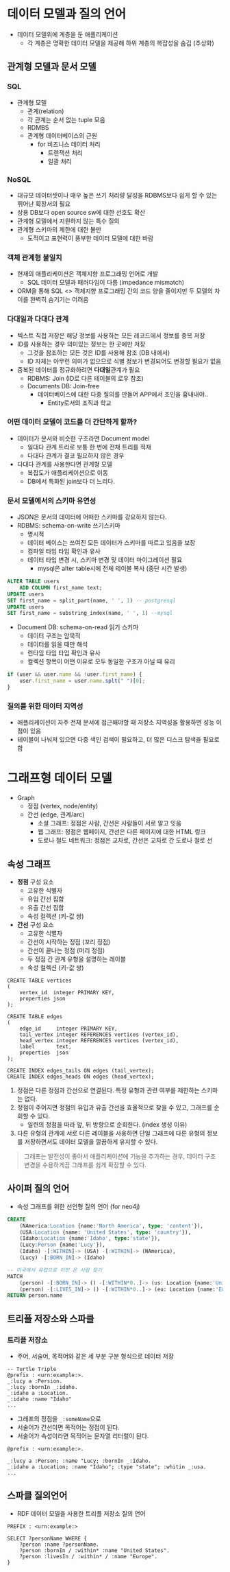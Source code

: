 # 데이터 모델과 질의 언어

* 데이터 모델위에 계층을 둔 애플리케이션
    * 각 계층은 명확한 데이터 모델을 제공해 하위 계층의 복잡성을 숨김 (추상화)

## 관계형 모델과 문서 모델

### SQL

* 관계형 모델
    * 관계(relation)
    * 각 관계는 순서 없는 tuple 모음
    * RDMBS
    * 관계형 데이터베이스의 근원
        * for 비즈니스 데이터 처리
            * 트랜잭션 처리
            * 일괄 처리

### NoSQL

* 대규모 데이터셋이나 매우 높은 쓰기 처리량 달성을 RDBMS보다 쉽게 할 수 있는 뛰어난 확장서의 필요
* 상용 DB보다 open source sw에 대한 선호도 확산
* 관계형 모델에서 지원하지 않는 특수 질의
* 관계형 스키마의 제한에 대한 불만
    * 도적이고 표현력이 풍부한 데이터 모델에 대한 바람

### 객체 관계형 불일치

* 현재의 애플리케이션은 객체지향 프로그래밍 언어로 개발
    * SQL 데이터 모델과 패러다임이 다름 (impedance mismatch)
* ORM을 통해 SQL <> 객체지향 프로그래밍 간의 코드 양을 줄이지만 두 모델의 차이를 완벽히 숨기기는 어려움

### 다대일과 다대다 관계

* 텍스트 직접 저장은 해당 정보를 사용하는 모든 레코드에서 정보를 중복 저장
* ID를 사용하는 경우 의미있는 정보는 한 곳에만 저장
    * 그것을 참조하는 모든 것은 ID를 사용해 참조 (DB 내에서)
    * ID 자체는 아무런 의미가 없으므로 식별 정보가 변경되어도 변경할 필요가 없음
* 중복된 데이터를 정규화하려면 **다대일**관계가 필요
    * RDBMS: Join (ID로 다른 테이블의 로우 참조)
    * Documents DB: Join-free
        * 데이터베이스에 대한 다중 질의를 만들어 APP에서 조인을 흉내내야..
            * Entity로서의 조직과 학교

### 어떤 데이터 모델이 코드를 더 간단하게 할까?

* 데이터가 문서와 비슷한 구조라면 Document model
    * 일대다 관계 트리로 보통 한 번에 전체 트리를 적재
    * 다대다 관계가 결코 필요하지 않은 경우
* 다대다 관계를 사용한다면 관계형 모델
    * 복잡도가 애플리케이션으로 이동
    * DB에서 특화된 join보다 더 느리다.

### 문서 모델에서의 스키마 유연성

* JSON은 문서의 데이터에 어떠한 스키마를 강요하지 않는다.
* RDBMS: schema-on-write 쓰기스키마
    * 명시적
    * 데이터 베이스는 쓰여진 모든 데이터가 스키마를 따르고 있음을 보장
    * 컴파일 타임 타입 확인과 유사
    * 데이터 타입 변경 시, 스키마 변경 및 데이터 마이그레이션 필요
        * mysql은 alter table시에 전체 테이블 복사 (중단 시간 발생)

```sql
ALTER TABLE users
    ADD COLUMN first_name text;
UPDATE users
SET first_name = split_part(name, ' ', 1) -- postgresql
UPDATE users
SET first_name = substring_index(name, ' ', 1) --mysql
```

* Document DB: schema-on-read 읽기 스키마
    * 데이터 구조는 암묵적
    * 데이터를 읽을 때만 해석
    * 런타임 타임 타입 확인과 유사
    * 컬렉션 항목이 어떤 이유로 모두 동일한 구조가 아닐 때 유리

```js
if (user && user.name && !user.first_name) {
    user.first_name = user.name.splt(" ")[0];
}
```

### 질의를 위한 데이터 지역성

* 애플리케이션이 자주 전체 문서에 접근해야할 때 저장소 지역성을 활용하면 성능 이점이 있음
* 테이블이 나눠져 있으면 다중 색인 검색이 필요하고, 더 많은 디스크 탐색을 필요로함

# 그래프형 데이터 모델

* Graph
    * 정점 (vertex, node/entity)
    * 간선 (edge, 관계/arc)
        * 소셜 그래프: 정점은 사람, 간선은 사람들이 서로 알고 잇음
        * 웹 그래프: 정점은 웹페이지, 간선은 다른 페이지에 대한 HTML 링크
        * 도로나 철도 네트워크: 정점은 교차로, 간선은 교차로 간 도로나 철로 선

## 속성 그래프

* **정점** 구성 요소
    * 고유한 식별자
    * 유입 간선 집합
    * 유출 간선 집합
    * 속성 컬렉션 (키-값 쌍)
* **간선** 구성 요소
    * 고유한 식별자
    * 간선이 시작하는 정점 (꼬리 정점)
    * 간선이 끝나는 정점 (머리 정점)
    * 두 정점 간 관계 유형을 설명하는 레이블
    * 속성 컬렉션 (키-값 쌍)

```postgresql
CREATE TABLE vertices
(
    vertex_id  integer PRIMARY KEY,
    properties json
);

CREATE TABLE edges
(
    edge_id     integer PRIMARY KEY,
    tail_vertex integer REFERENCES vertices (vertex_id),
    head_vertex integer REFERENCES vertices (vertex_id),
    label       text,
    properties  json
);

CREATE INDEX edges_tails ON edges (tail_vertex);
CREATE INDEX edges_heads ON edges (head_vertex);
```

1. 정점은 다른 정점과 간선으로 연결된다. 특정 유형과 관련 여부를 제한하는 스키마는 없다.
2. 정점이 주어지면 정점의 유입과 유출 간선을 효율적으로 찾을 수 있고, 그래프를 순회할 수 있다.
    * 일련의 정점을 따라 앞, 뒤 방향으로 순회한다. (index 생성 이유)
3. 다른 유형의 관계에 서로 다른 레이블을 사용하면 단일 그래프에 다른 유형의 정보를 저장하면서도 데이터 모델을 깔끔하게 유지할 수 있다.

> 그래프는 발전성이 좋아서 애플리케이션에 기능을 추가하는 경우, 데이터 구조 변경을 수용하게끔 그래프를 쉽게 확장할 수 있다.

## 사이퍼 질의 언어

* 속성 그래프를 위한 선언형 질의 언어 (for neo4j)

```sql
CREATE
    (NAmerica:Location {name:'North America', type: 'content'}),
    (USA:Location {name: 'United States', type: 'country'}),
    (Idaho:Location {name:'Idaho', type:'state'}),
    (Lucy:Person {name:'Lucy'}),
    (Idaho) -[:WITHIN]-> (USA) -[:WITHIN]-> (NAmerica),
    (Lucy) -[:BORN_IN]-> (Idaho)

-- 미국에서 유럽으로 이민 온 사람 찾기
MATCH
    (person) -[:BORN_IN]-> () -[:WITHIN*0..]-> (us: Location {name:'United states'}),
    (person) -[:LIVES_IN]-> () -[:WITHIN*0..]-> (eu: Location {name:'Europe'})
RETURN person.name
```

## 트리플 저장소와 스파클
### 트리플 저장소
* 주어, 서술어, 목적어와 같은 세 부분 구분 형식으로 데이터 저장
```
-- Turtle Triple
@prefix : <urn:example:>.
_:lucy a :Persion.
_:lucy :bornIn _:idaho.
_:idaho a :Location.
_:idaho :name "Idaho"
...
```
* 그래프의 정점을 `_:someName`으로
* 서술어가 간선이면 목적어는 정점이 된다.
* 서술어가 속성이라면 목적어는 문자열 리터럴이 된다.
```
@prefix : <urn:example:>.

_:lucy a :Person; :name "Lucy; :bornIn _:Idaho.
_:idaho a :Location; :name "Idaho"; :type "state"; :whitin _:usa.
...
```

## 스파클 질의언어
* RDF 데이터 모델을 사용한 트리플 저장소 질의 언어
```
PREFIX : <urn:example:>

SELECT ?personName WHERE {
    ?person :name ?personName.
    ?person :bornIn / :within* :name "United States".
    ?person :livesIn / :within* / :name "Europe".
}
```
